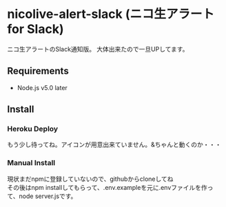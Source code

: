 # nicolive-alert-slack (ニコ生アラート for Slack)

ニコ生アラートのSlack通知版。
大体出来たので一旦UPしてます。

## Requirements

* Node.js v5.0 later

## Install

### Heroku Deploy

もう少し待ってね。アイコンが用意出来ていません。&ちゃんと動くのか・・・

### Manual Install

現状まだnpmに登録していないので、githubからcloneしてね  
その後はnpm installしてもらって、.env.exampleを元に.envファイルを作って、node server.jsです。
